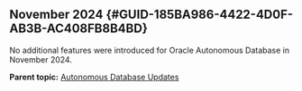 ## November 2024 {#GUID-185BA986-4422-4D0F-AB3B-AC408FB8B4BD}

No additional features were introduced for Oracle Autonomous Database in November 2024.

**Parent topic:** [Autonomous Database Updates](autonomous-database-updates.md)
